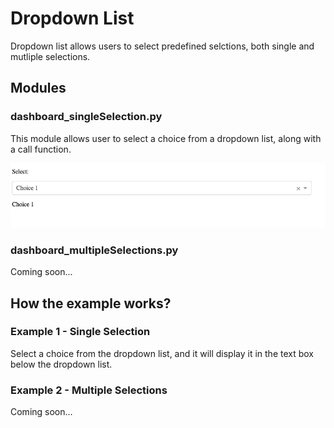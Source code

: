 # Dropdown List
Dropdown list allows users to select predefined selctions, both single and mutliple selections.

## Modules
### dashboard_singleSelection.py
This module allows user to select a choice from a dropdown list, along with a call function.

<img src=single_dropdown.png>

### dashboard_multipleSelections.py
Coming soon...

## How the example works?
### Example 1 - Single Selection
Select a choice from the dropdown list, and it will display it in the text box below the dropdown list.

### Example 2 - Multiple Selections
Coming soon...